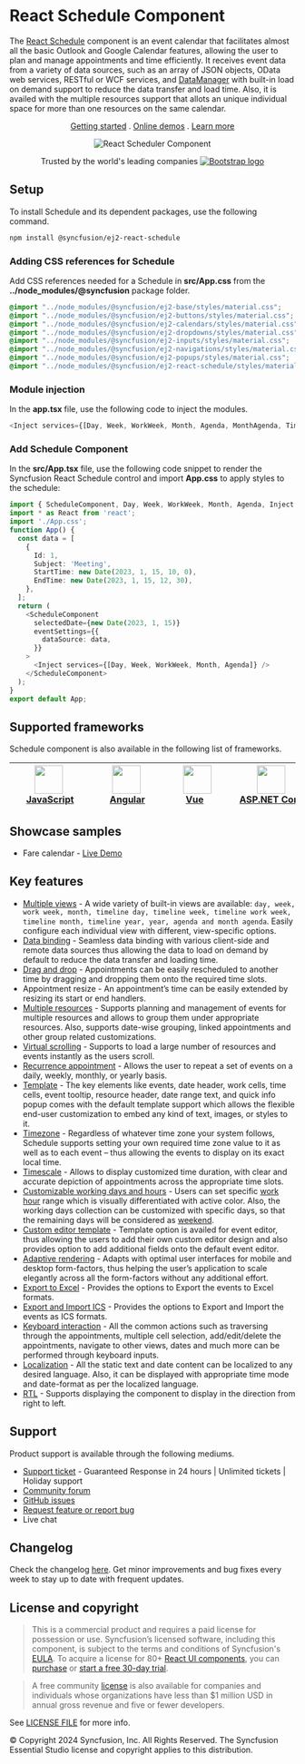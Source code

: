 # React Schedule Component

The [React Schedule](https://www.syncfusion.com/react-ui-components/react-scheduler?utm_source=npm&utm_medium=listing&utm_campaign=react-scheduler-npm) component is an event calendar that facilitates almost all the basic Outlook and Google Calendar features, allowing the user to plan and manage appointments and time efficiently. It receives event data from a variety of data sources, such as an array of JSON objects, OData web services, RESTful or WCF services, and [DataManager](https://ej2.syncfusion.com/react/documentation/data/data-binding/) with built-in load on demand support to reduce the data transfer and load time. Also, it is availed with the multiple resources support that allots an unique individual space for more than one resources on the same calendar.

<p align="center">
    <a href="https://ej2.syncfusion.com/react/documentation/schedule/getting-started/?utm_source=npm&utm_medium=listing&utm_campaign=react-scheduler-npm">Getting started</a> . 
    <a href="https://ej2.syncfusion.com/react/demos/?utm_source=npm&utm_medium=listing&utm_campaign=react-scheduler-npm#/bootstrap5/schedule/overview">Online demos</a> . 
    <a href="https://www.syncfusion.com/react-components/react-scheduler?utm_source=npm&utm_medium=listing&utm_campaign=react-scheduler-npm">Learn more</a>
</p>
<p align="center">
<img src="https://raw.githubusercontent.com/SyncfusionExamples/nuget-img/master/react/react-scheduler.png" alt="React Scheduler Component"/>
</p>
<p align="center">
Trusted by the world's leading companies
  <a href="https://www.syncfusion.com">
    <img src="https://raw.githubusercontent.com/SyncfusionExamples/nuget-img/master/syncfusion/syncfusion-trusted-companies.webp" alt="Bootstrap logo">
  </a>
</p>

## Setup

To install Schedule and its dependent packages, use the following command.

```sh
npm install @syncfusion/ej2-react-schedule
```

### Adding CSS references for Schedule

Add CSS references needed for a Schedule in **src/App.css** from the **../node_modules/@syncfusion** package folder.

```css
@import "../node_modules/@syncfusion/ej2-base/styles/material.css";
@import "../node_modules/@syncfusion/ej2-buttons/styles/material.css";
@import "../node_modules/@syncfusion/ej2-calendars/styles/material.css";
@import "../node_modules/@syncfusion/ej2-dropdowns/styles/material.css";
@import "../node_modules/@syncfusion/ej2-inputs/styles/material.css";
@import "../node_modules/@syncfusion/ej2-navigations/styles/material.css";
@import "../node_modules/@syncfusion/ej2-popups/styles/material.css";
@import "../node_modules/@syncfusion/ej2-react-schedule/styles/material.css";
```

### Module injection
In the **app.tsx** file, use the following code to inject the modules.


```typescript
<Inject services={[Day, Week, WorkWeek, Month, Agenda, MonthAgenda, TimelineViews, TimelineMonth ]} />
```

### Add Schedule Component

In the **src/App.tsx** file, use the following code snippet to render the Syncfusion React Schedule control and import **App.css** to apply styles to the schedule:

```typescript
import { ScheduleComponent, Day, Week, WorkWeek, Month, Agenda, Inject } from '@syncfusion/ej2-react-schedule';
import * as React from 'react';
import './App.css';
function App() {
  const data = [
    {
      Id: 1,
      Subject: 'Meeting',
      StartTime: new Date(2023, 1, 15, 10, 0),
      EndTime: new Date(2023, 1, 15, 12, 30),
    },
  ];
  return (
    <ScheduleComponent
      selectedDate={new Date(2023, 1, 15)}
      eventSettings={{
        dataSource: data,
      }}
    >
      <Inject services={[Day, Week, WorkWeek, Month, Agenda]} />
    </ScheduleComponent>
  );
}
export default App;
```

## Supported frameworks

Schedule component is also available in the following list of frameworks.

| [<img src="https://ej2.syncfusion.com/github/images/js.svg" height="50" />](https://www.syncfusion.com/javascript-ui-controls?utm_medium=listing&utm_source=github)<br/>&nbsp;&nbsp;&nbsp;&nbsp;&nbsp;[JavaScript](https://www.syncfusion.com/javascript-ui-controls?utm_medium=listing&utm_source=github)&nbsp;&nbsp;&nbsp;&nbsp; | [<img src="https://ej2.syncfusion.com/github/images/angular.svg"  height="50" />](https://www.syncfusion.com/angular-components/?utm_medium=listing&utm_source=github)<br/>&nbsp;&nbsp;&nbsp;&nbsp;&nbsp;&nbsp;&nbsp;[Angular](https://www.syncfusion.com/angular-components/?utm_medium=listing&utm_source=github)&nbsp;&nbsp;&nbsp;&nbsp;&nbsp;&nbsp; | [<img src="https://ej2.syncfusion.com/github/images/vue.svg" height="50" />](https://www.syncfusion.com/vue-ui-components?utm_medium=listing&utm_source=github)<br/>&nbsp;&nbsp;&nbsp;&nbsp;&nbsp;&nbsp;&nbsp;[Vue](https://www.syncfusion.com/vue-ui-components?utm_medium=listing&utm_source=github)&nbsp;&nbsp;&nbsp;&nbsp;&nbsp;&nbsp;&nbsp;&nbsp;&nbsp; | [<img src="https://ej2.syncfusion.com/github/images/netcore.svg" height="50" />](https://www.syncfusion.com/aspnet-core-ui-controls?utm_medium=listing&utm_source=github)<br/>&nbsp;&nbsp;[ASP.NET&nbsp;Core](https://www.syncfusion.com/aspnet-core-ui-controls?utm_medium=listing&utm_source=github)&nbsp;&nbsp; | [<img src="https://ej2.syncfusion.com/github/images/netmvc.svg" height="50" />](https://www.syncfusion.com/aspnet-mvc-ui-controls?utm_medium=listing&utm_source=github)<br/>&nbsp;&nbsp;[ASP.NET&nbsp;MVC](https://www.syncfusion.com/aspnet-mvc-ui-controls?utm_medium=listing&utm_source=github)&nbsp;&nbsp; | 
| :-----: | :-----: | :-----: | :-----: | :-----: |

## Showcase samples

* Fare calendar - [Live Demo](https://ej2.syncfusion.com/react/demos/?utm_source=npm&utm_medium=listing&utm_campaign=react-scheduler-npm#/bootstrap5/schedule/resources)

## Key features

* [Multiple views](https://ej2.syncfusion.com/react/demos/?utm_source=npm&utm_medium=listing&utm_campaign=react-scheduler-npm#/bootstrap5/schedule/views) - A wide variety of built-in views are available: `day, week, work week, month, timeline day, timeline week, timeline work week, timeline month, timeline year, year, agenda and month agenda`. Easily configure each individual view with different, view-specific options.
* [Data binding](https://ej2.syncfusion.com/react/demos/?utm_source=npm&utm_medium=listing&utm_campaign=react-scheduler-npm#/bootstrap5/schedule/remote-data) - Seamless data binding with various client-side and remote data sources thus allowing the data to load on demand by default to reduce the data transfer and loading time.
* [Drag and drop](https://ej2.syncfusion.com/react/demos/?utm_source=npm&utm_medium=listing&utm_campaign=react-scheduler-npm#/bootstrap5/schedule/external-drag-drop) - Appointments can be easily rescheduled to another time by dragging and dropping them onto the required time slots.
* Appointment resize - An appointment’s time can be easily extended by resizing its start or end handlers.
* [Multiple resources](https://ej2.syncfusion.com/react/demos/?utm_source=npm&utm_medium=listing&utm_campaign=react-scheduler-npm#/bootstrap5/schedule/resource-grouping) - Supports planning and management of events for multiple resources and allows to group them under appropriate resources. Also, supports date-wise grouping, linked appointments and other group related customizations.
* [Virtual scrolling](https://ej2.syncfusion.com/react/demos/?utm_source=npm&utm_medium=listing&utm_campaign=react-scheduler-npm#/bootstrap5/schedule/virtual-scrolling) - Supports to load a large number of resources and events instantly as the users scroll.
* [Recurrence appointment](https://ej2.syncfusion.com/react/demos/?utm_source=npm&utm_medium=listing&utm_campaign=react-scheduler-npm#/bootstrap5/schedule/recurrence-events) - Allows the user to repeat a set of events on a daily, weekly, monthly, or yearly basis.
* [Template](https://ej2.syncfusion.com/react/demos/?utm_source=npm&utm_medium=listing&utm_campaign=react-scheduler-npm#/bootstrap5/schedule/event-template) - The key elements like events, date header, work cells, time cells, event tooltip, resource header, date range text, and quick info popup comes with the default template support which allows the flexible end-user customization to embed any kind of text, images, or styles to it.
* [Timezone](https://ej2.syncfusion.com/react/demos/?utm_source=npm&utm_medium=listing&utm_campaign=react-scheduler-npm#/bootstrap5/schedule/timezone) -  Regardless of whatever time zone your system follows, Schedule supports setting your own required time zone value to it as well as to each event – thus allowing the events to display on its exact local time.
* [Timescale](https://ej2.syncfusion.com/react/demos/?utm_source=npm&utm_medium=listing&utm_campaign=react-scheduler-npm#/bootstrap5/schedule/time-scale) - Allows to display customized time duration, with clear and accurate depiction of appointments across the appropriate time slots.
* [Customizable working days and hours](https://ej2.syncfusion.com/react/demos/?utm_source=npm&utm_medium=listing&utm_campaign=react-scheduler-npm#/bootstrap5/schedule/work-days) - Users can set specific [work hour](https://ej2.syncfusion.com/react/demos/?utm_source=npm&utm_medium=listing&utm_campaign=react-scheduler-npm#/bootstrap5/schedule/work-hours) range which is visually differentiated with active color. Also, the working days collection can be customized with specific days, so that the remaining days will be considered as [weekend](https://ej2.syncfusion.com/react/demos/?utm_source=npm&utm_medium=listing&utm_campaign=react-scheduler-npm#/bootstrap5/schedule/hide-weekend).
* [Custom editor template](https://ej2.syncfusion.com/react/demos/?utm_source=npm&utm_medium=listing&utm_campaign=react-scheduler-npm#/bootstrap5/schedule/editor-template) - Template option is availed for event editor, thus allowing the users to add their own custom editor design and also provides option to add additional fields onto the default event editor.
* [Adaptive rendering](https://ej2.syncfusion.com/react/demos/?utm_source=npm&utm_medium=listing&utm_campaign=react-scheduler-npm#/bootstrap5/schedule/month-agenda) - Adapts with optimal user interfaces for mobile and desktop form-factors, thus helping the user’s application to scale elegantly across all the form-factors without any additional effort.
* [Export to Excel](https://ej2.syncfusion.com/react/demos/?utm_source=npm&utm_medium=listing&utm_campaign=react-scheduler-npm#/bootstrap5/schedule/excel-export) - Provides the options to Export the events to Excel formats.
* [Export and Import ICS](https://ej2.syncfusion.com/react/demos/?utm_source=npm&utm_medium=listing&utm_campaign=react-scheduler-npm#/bootstrap5/schedule/calendar-export-import) - Provides the options to Export and Import the events as ICS formats.
* [Keyboard interaction](https://ej2.syncfusion.com/react/demos/?utm_source=npm&utm_medium=listing&utm_campaign=react-scheduler-npm#/bootstrap5/schedule/keyboard-interaction) - All the common actions such as traversing through the appointments, multiple cell selection, add/edit/delete the appointments, navigate to other views, dates and much more can be performed through keyboard inputs.
* [Localization](https://ej2.syncfusion.com/react/documentation/schedule/localization.html#localization?utm_source=npm&utm_medium=listing&utm_campaign=react-scheduler-npm) - All the static text and date content can be localized to any desired language. Also, it can be displayed with appropriate time mode and date-format as per the localized language.
* [RTL](https://ej2.syncfusion.com/react/documentation/schedule/localization.html#rtl?utm_source=npm&utm_medium=listing&utm_campaign=react-scheduler-npm) - Supports displaying the component to display in the direction from right to left.

## Support

Product support is available through the following mediums.

* [Support ticket](https://support.syncfusion.com/support/tickets/create) - Guaranteed Response in 24 hours | Unlimited tickets | Holiday support
* [Community forum](https://www.syncfusion.com/forums/react-js2?utm_source=npm&utm_medium=listing&utm_campaign=react-scheduler-npm)
* [GitHub issues](https://github.com/syncfusion/ej2-react-ui-components/issues/new)
* [Request feature or report bug](https://www.syncfusion.com/feedback/react?utm_source=npm&utm_medium=listing&utm_campaign=react-scheduler-npm)
* Live chat

## Changelog

Check the changelog [here](https://github.com/syncfusion/ej2-react-ui-components/blob/master/components/schedule/CHANGELOG.md?utm_source=npm&utm_medium=listing&utm_campaign=react-scheduler-npm). Get minor improvements and bug fixes every week to stay up to date with frequent updates.

## License and copyright

> This is a commercial product and requires a paid license for possession or use. Syncfusion’s licensed software, including this component, is subject to the terms and conditions of Syncfusion's [EULA](https://www.syncfusion.com/eula/es/). To acquire a license for 80+ [React UI components](https://www.syncfusion.com/react-components), you can [purchase](https://www.syncfusion.com/sales/products) or [start a free 30-day trial](https://www.syncfusion.com/account/manage-trials/start-trials).

> A free community [license](https://www.syncfusion.com/products/communitylicense) is also available for companies and individuals whose organizations have less than $1 million USD in annual gross revenue and five or fewer developers.

See [LICENSE FILE](https://github.com/syncfusion/ej2-react-ui-components/blob/master/license?utm_source=npm&utm_medium=listing&utm_campaign=react-scheduler-npm) for more info.

© Copyright 2024 Syncfusion, Inc. All Rights Reserved. The Syncfusion Essential Studio license and copyright applies to this distribution.
